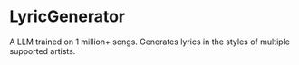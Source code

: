 # LyricGenerator
A LLM trained on 1 million+ songs. Generates lyrics in the styles of multiple supported artists.
